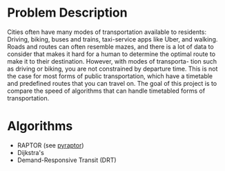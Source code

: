 # Problem Description
Cities often have many modes of transportation available to
residents: Driving, biking, buses and trains, taxi-service apps
like Uber, and walking. Roads and routes can often resemble
mazes, and there is a lot of data to consider that makes it
hard for a human to determine the optimal route to make
it to their destination. However, with modes of transporta-
tion such as driving or biking, you are not constrained by
departure time. This is not the case for most forms of public
transportation, which have a timetable and predefined routes
that you can travel on. The goal of this project is to compare
the speed of algorithms that can handle timetabled forms of
transportation.

# Algorithms
- RAPTOR (see [pyraptor](https://github.com/lmeulen/pyraptor))
- Dijkstra's
- Demand-Responsive Transit (DRT)
